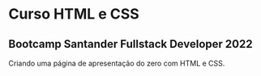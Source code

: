 # Curso HTML e CSS

## Bootcamp Santander Fullstack Developer 2022

Criando uma página de apresentação do zero com HTML e CSS.
